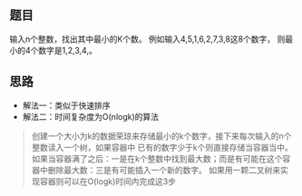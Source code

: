 ## 题目
输入n个整数，找出其中最小的K个数。
例如输入4,5,1,6,2,7,3,8这8个数字，
则最小的4个数字是1,2,3,4,。

## 思路
- 解法一：类似于快速排序
- 解法二：时间复杂度为O(nlogk)的算法
>创建一个大小为k的数据荣琼来存储最小的k个数字，接下来每次输入的n个整数读入一个树，如果容器中
已有的数字少于k个则直接存储当容器当中。
如果当容器满了之后：一是在k个整数中找到最大数；而是有可能在这个容器中删除最大数：三是有可能插入一个新的数字。
如果用一颗二叉树来实现容器则可以在O(logk)时间内完成这3步
